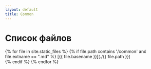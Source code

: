 ```yaml
---
layout: default
title: Common
---
```


# Список файлов

{% for file in site.static_files %}
  {% if file.path contains '/common' and file.extname == ".md" %}
[{{ file.basename }}](./{{ file.path }})  
  {% endif %}
{% endfor %}
